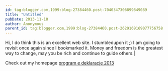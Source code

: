 ```yaml
---
id: tag:blogger.com,1999:blog-27384460.post-7040347306899849089
title: "Untitled"
pubDate: 2013-11-18
author: Anonymous
parent_id: tag:blogger.com,1999:blog-27384460.post-2629169169077756758
---
```


Hi, I do think this is an excellent web site. I stumbledupon it ;) 
I am going to revisit once again since I bookmarked it.
Money and freedom is the greatest way to change, may you 
be rich and continue to guide others.|

Check out my homepage [program e deklaracje 2013](http://www.zhangxiaodong.net/wiki/index.php/Program_rozliczenia_pit_2013)